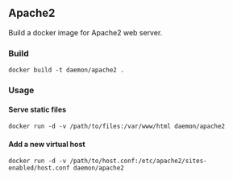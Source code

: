 ## Apache2

Build a docker image for Apache2 web server.

### Build

    docker build -t daemon/apache2 .

### Usage

#### Serve static files

    docker run -d -v /path/to/files:/var/www/html daemon/apache2

#### Add a new virtual host

    docker run -d -v /path/to/host.conf:/etc/apache2/sites-enabled/host.conf daemon/apache2
